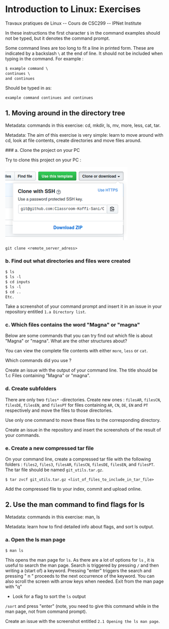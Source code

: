 # Introduction to Linux: Exercises
Travaux pratiques de Linux -- Cours de CSC299 -- IPNet Institute

In these instructions the first character `$` in the command examples should not be typed, but it denotes the command prompt.

Some command lines are too long to fit a line in printed form. These are indicated by a backslash `\` at the end of line. It should not be included when typing in the command. For example : 

```
$ example command \
continues \
and continues
```
Should be typed in as:

```
example command continues and continues
```

## 1. Moving around in the directory tree
Metadata: commands in this exercise: cd, mkdir, ls, mv, more, less, cat, tar.

Metadata: The aim of this exercise is very simple: learn to move around with cd, look at file contents, create directories and move files around.

### a. Clone the project on your PC

Try to clone this project on your PC :

![Clone project on Github](assets/clone.png)

```
git clone <remote_server_adress>
```
### b. Find out what directories and files were created
```
$ ls
$ ls -l
$ cd inputs
$ ls -l
$ cd ..
Etc.
```
Take a screenshot of your command prompt and insert it in an issue in your repository entitled `1.a Directory list`.

### c. Which files contains the word "Magna" or "magna"
Below are some commands that you can try find out which file is about "Magna" or "magna". What are the other structures about?

You can view the complete file contents with either `more`, `less` or `cat`.

Which commands did you use ?

Create an issue with the output of your command line. The title should be 1.c Files containing "Magna" or "magna".

### d. Create subfolders
There are only two `files*` -directories. Create new ones : `filesAR`, `filesCN`,  `filesDE`, `filesEN`, and `filesPT` for files containing `AR`, `CN`, `DE`, `EN` and `PT` respectively and move the files to those directories. 

Use only one command to move these files to the corresponding directory.

Create an issue in the repository and insert the screenshots of the result of your commands.

### e. Create a new compressed tar file 
On your command line, create a compressed tar file with the following folders : `files2`, `files3`, `filesAR`, `filesCN`,  `filesDE`, `filesEN`, and `filesPT`. The tar file should be named `git_utils.tar.gz`.

```
$ tar zvcf git_utils.tar.gz <list_of_files_to_include_in_tar_file>
```

Add the compressed file to your index, commit and upload online.

## 2. Use the man command to find flags for ls
Metadata: commands in this exercise: man, ls

Metadata: learn how to find detailed info about flags, and sort ls output.

### a. Open the ls man page
```
$ man ls
```
This opens the man page for `ls`. As there are a lot of options for `ls` , it is useful to search the man page.
Search is triggered by pressing `/` and then writing a (start of) a keyword. Pressing "enter" triggers the search and pressing " n " proceeds to the next occurrence of the keyword. You can also scroll the screen with arrow keys when needed. Exit from the man page with "q"
 * Look for a flag to sort the `ls` output

`/sort` and press "enter" (note, you need to give this command while in the man page, not from command prompt).

Create an issue with the screenshot entitled `2.1 Opening the ls man page`.
